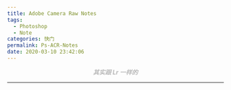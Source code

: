 ```yaml
---
title: Adobe Camera Raw Notes
tags:
  - Photoshop
  - Note
categories: 快门
permalink: Ps-ACR-Notes
date: 2020-03-10 23:42:06
---
```


<center> <font color="#bababa">

***其实跟 Lr 一样的***

</font></center>
<!--more-->

---
